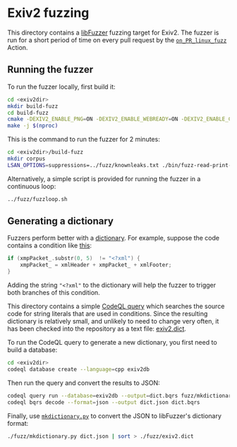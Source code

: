 # Exiv2 fuzzing

This directory contains a [libFuzzer](https://llvm.org/docs/LibFuzzer.html) fuzzing target for Exiv2. The fuzzer is run for a short period of time on every pull request by the [`on_PR_linux_fuzz`](/.github/workflows/on_PR_linux_fuzz.yml) Action.

## Running the fuzzer

To run the fuzzer locally, first build it:

```bash
cd <exiv2dir>
mkdir build-fuzz
cd build-fuzz
cmake -DEXIV2_ENABLE_PNG=ON -DEXIV2_ENABLE_WEBREADY=ON -DEXIV2_ENABLE_CURL=ON -DEXIV2_ENABLE_BMFF=OFF -DEXIV2_TEAM_WARNINGS_AS_ERRORS=ON -DCMAKE_CXX_COMPILER=$(which clang++) -DEXIV2_BUILD_FUZZ_TESTS=ON -DEXIV2_TEAM_USE_SANITIZERS=ON ..
make -j $(nproc)
```

This is the command to run the fuzzer for 2 minutes:

```bash
cd <exiv2dir>/build-fuzz
mkdir corpus
LSAN_OPTIONS=suppressions=../fuzz/knownleaks.txt ./bin/fuzz-read-print-write corpus ../test/data/ -dict=../fuzz/exiv2.dict -jobs=$(nproc) -workers=$(nproc) -max_len=20480 -max_total_time=120
```

Alternatively, a simple script is provided for running the fuzzer in a continuous loop:

```bash
../fuzz/fuzzloop.sh
```

## Generating a dictionary

Fuzzers perform better with a [dictionary](https://llvm.org/docs/LibFuzzer.html#dictionaries). For example, suppose the code contains a condition like [this](https://github.com/Exiv2/exiv2/blob/15098f4ef50cc721ad0018218acab2ff06e60beb/src/xmpsidecar.cpp#L177-L179):

```c
if (xmpPacket_.substr(0, 5)  != "<?xml") {
    xmpPacket_ = xmlHeader + xmpPacket_ + xmlFooter;
}
```

Adding the string `"<?xml"` to the dictionary will help the fuzzer to trigger both branches of this condition.

This directory contains a simple [CodeQL query](mkdictionary.ql) which searches the source code for string literals that are used in conditions. Since the resulting dictionary is relatively small, and unlikely to need to change very often, it has been checked into the repository as a text file: [exiv2.dict](exiv2.dict).

To run the CodeQL query to generate a new dictionary, you first need to build a database:

```bash
cd <exiv2dir>
codeql database create --language=cpp exiv2db
```

Then run the query and convert the results to JSON:

```bash
codeql query run --database=exiv2db --output=dict.bqrs fuzz/mkdictionary.ql
codeql bqrs decode --format=json --output dict.json dict.bqrs
```

Finally, use [`mkdictionary.py`](mkdictionary.py) to convert the JSON to libFuzzer's dictionary format:

```bash
./fuzz/mkdictionary.py dict.json | sort > ./fuzz/exiv2.dict
```
